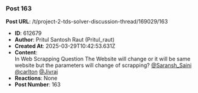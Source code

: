 ### Post 163
**Post URL**: /t/project-2-tds-solver-discussion-thread/169029/163
- **ID**: 612679
- **Author**: Pritul Santosh Raut  (Pritul_raut)
- **Created At**: 2025-03-29T10:42:53.631Z
- **Content**:  
  In Web Scrapping Question The Website will change or it will be same website but the parameters will change of scrapping? <a class="mention" href="/u/saransh_saini">@Saransh_Saini</a> <a class="mention" href="/u/carlton">@carlton</a> <a class="mention" href="/u/jivraj">@Jivraj</a>
- **Reactions**: None
- **Post Number**: 163

